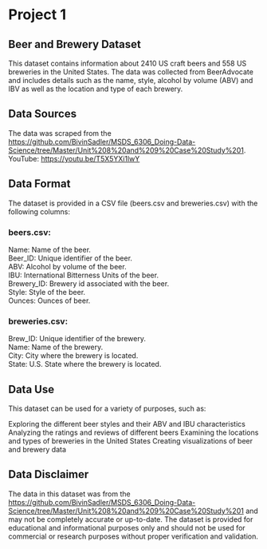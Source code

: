# Project 1
## Beer and Brewery Dataset
This dataset contains information about 2410 US craft beers and 558 US breweries in the United States. The data was collected from BeerAdvocate and includes details such as the name, style, alcohol by volume (ABV) and IBV as well as the location and type of each brewery.

## Data Sources
The data was scraped from the https://github.com/BivinSadler/MSDS_6306_Doing-Data-Science/tree/Master/Unit%208%20and%209%20Case%20Study%201.
YouTube: https://youtu.be/T5X5YXi1lwY

## Data Format
The dataset is provided in a CSV file (beers.csv and breweries.csv) with the following columns:

### beers.csv:
Name: Name of the beer.<br />
Beer_ID: Unique identifier of the beer.<br />
ABV: Alcohol by volume of the beer.<br />
IBU: International Bitterness Units of the beer.<br />
Brewery_ID: Brewery id associated with the beer.<br />
Style: Style of the beer.<br />
Ounces: Ounces of beer.<br />

### breweries.csv:
Brew_ID: Unique identifier of the brewery.<br />
Name: Name of the brewery.<br />
City: City where the brewery is located.<br />
State: U.S. State where the brewery is located.

## Data Use
This dataset can be used for a variety of purposes, such as:

Exploring the different beer styles and their ABV and IBU characteristics
Analyzing the ratings and reviews of different beers
Examining the locations and types of breweries in the United States
Creating visualizations of beer and brewery data
## Data Disclaimer
The data in this dataset was from the https://github.com/BivinSadler/MSDS_6306_Doing-Data-Science/tree/Master/Unit%208%20and%209%20Case%20Study%201 and may not be completely accurate or up-to-date. The dataset is provided for educational and informational purposes only and should not be used for commercial or research purposes without proper verification and validation.
